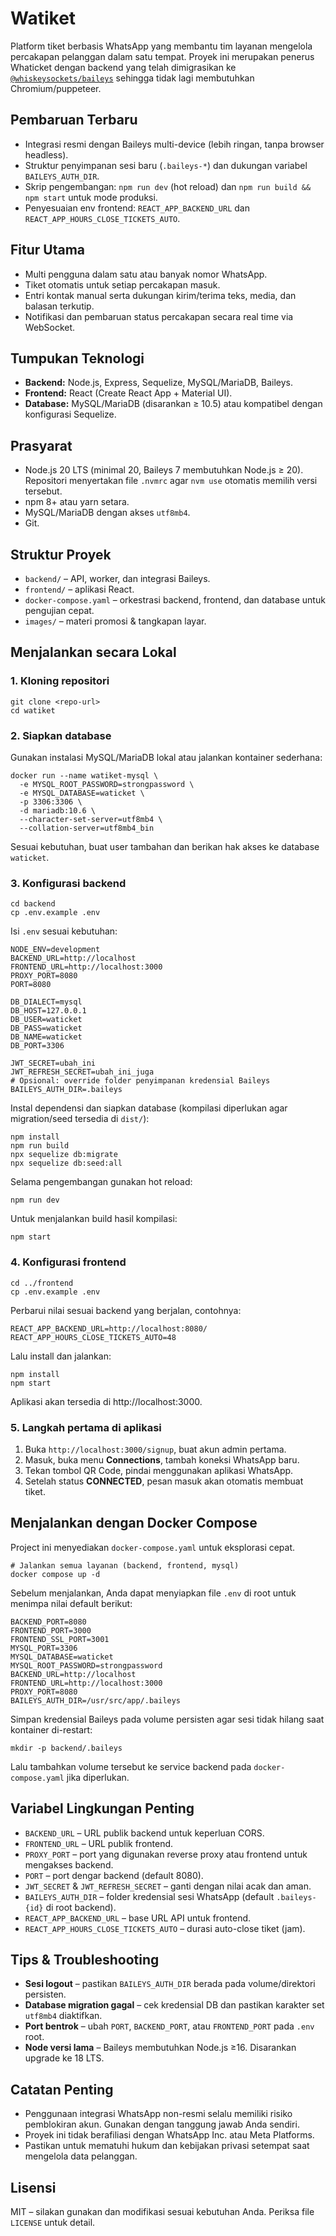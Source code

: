 # Watiket

Platform tiket berbasis WhatsApp yang membantu tim layanan mengelola percakapan pelanggan dalam satu tempat. Proyek ini merupakan penerus Whaticket dengan backend yang telah dimigrasikan ke [`@whiskeysockets/baileys`](https://github.com/WhiskeySockets/Baileys) sehingga tidak lagi membutuhkan Chromium/puppeteer.

## Pembaruan Terbaru
- Integrasi resmi dengan Baileys multi-device (lebih ringan, tanpa browser headless).
- Struktur penyimpanan sesi baru (`.baileys-*`) dan dukungan variabel `BAILEYS_AUTH_DIR`.
- Skrip pengembangan: `npm run dev` (hot reload) dan `npm run build && npm start` untuk mode produksi.
- Penyesuaian env frontend: `REACT_APP_BACKEND_URL` dan `REACT_APP_HOURS_CLOSE_TICKETS_AUTO`.

## Fitur Utama
- Multi pengguna dalam satu atau banyak nomor WhatsApp.
- Tiket otomatis untuk setiap percakapan masuk.
- Entri kontak manual serta dukungan kirim/terima teks, media, dan balasan terkutip.
- Notifikasi dan pembaruan status percakapan secara real time via WebSocket.

## Tumpukan Teknologi
- **Backend:** Node.js, Express, Sequelize, MySQL/MariaDB, Baileys.
- **Frontend:** React (Create React App + Material UI).
- **Database:** MySQL/MariaDB (disarankan ≥ 10.5) atau kompatibel dengan konfigurasi Sequelize.

## Prasyarat
- Node.js 20 LTS (minimal 20, Baileys 7 membutuhkan Node.js ≥ 20). Repositori menyertakan file `.nvmrc` agar `nvm use` otomatis memilih versi tersebut.
- npm 8+ atau yarn setara.
- MySQL/MariaDB dengan akses `utf8mb4`.
- Git.

## Struktur Proyek
- `backend/` – API, worker, dan integrasi Baileys.
- `frontend/` – aplikasi React.
- `docker-compose.yaml` – orkestrasi backend, frontend, dan database untuk pengujian cepat.
- `images/` – materi promosi & tangkapan layar.

## Menjalankan secara Lokal

### 1. Kloning repositori
```
git clone <repo-url>
cd watiket
```

### 2. Siapkan database
Gunakan instalasi MySQL/MariaDB lokal atau jalankan kontainer sederhana:
```
docker run --name watiket-mysql \
  -e MYSQL_ROOT_PASSWORD=strongpassword \
  -e MYSQL_DATABASE=waticket \
  -p 3306:3306 \
  -d mariadb:10.6 \
  --character-set-server=utf8mb4 \
  --collation-server=utf8mb4_bin
```
Sesuai kebutuhan, buat user tambahan dan berikan hak akses ke database `waticket`.

### 3. Konfigurasi backend
```
cd backend
cp .env.example .env
```
Isi `.env` sesuai kebutuhan:
```
NODE_ENV=development
BACKEND_URL=http://localhost
FRONTEND_URL=http://localhost:3000
PROXY_PORT=8080
PORT=8080

DB_DIALECT=mysql
DB_HOST=127.0.0.1
DB_USER=waticket
DB_PASS=waticket
DB_NAME=waticket
DB_PORT=3306

JWT_SECRET=ubah_ini
JWT_REFRESH_SECRET=ubah_ini_juga
# Opsional: override folder penyimpanan kredensial Baileys
BAILEYS_AUTH_DIR=.baileys
```
Instal dependensi dan siapkan database (kompilasi diperlukan agar migration/seed tersedia di `dist/`):
```
npm install
npm run build
npx sequelize db:migrate
npx sequelize db:seed:all
```
Selama pengembangan gunakan hot reload:
```
npm run dev
```
Untuk menjalankan build hasil kompilasi:
```
npm start
```

### 4. Konfigurasi frontend
```
cd ../frontend
cp .env.example .env
```
Perbarui nilai sesuai backend yang berjalan, contohnya:
```
REACT_APP_BACKEND_URL=http://localhost:8080/
REACT_APP_HOURS_CLOSE_TICKETS_AUTO=48
```
Lalu install dan jalankan:
```
npm install
npm start
```
Aplikasi akan tersedia di http://localhost:3000.

### 5. Langkah pertama di aplikasi
1. Buka `http://localhost:3000/signup`, buat akun admin pertama.
2. Masuk, buka menu **Connections**, tambah koneksi WhatsApp baru.
3. Tekan tombol QR Code, pindai menggunakan aplikasi WhatsApp.
4. Setelah status **CONNECTED**, pesan masuk akan otomatis membuat tiket.

## Menjalankan dengan Docker Compose
Project ini menyediakan `docker-compose.yaml` untuk eksplorasi cepat.

```
# Jalankan semua layanan (backend, frontend, mysql)
docker compose up -d
```

Sebelum menjalankan, Anda dapat menyiapkan file `.env` di root untuk menimpa nilai default berikut:
```
BACKEND_PORT=8080
FRONTEND_PORT=3000
FRONTEND_SSL_PORT=3001
MYSQL_PORT=3306
MYSQL_DATABASE=waticket
MYSQL_ROOT_PASSWORD=strongpassword
BACKEND_URL=http://localhost
FRONTEND_URL=http://localhost:3000
PROXY_PORT=8080
BAILEYS_AUTH_DIR=/usr/src/app/.baileys
```
Simpan kredensial Baileys pada volume persisten agar sesi tidak hilang saat kontainer di-restart:
```
mkdir -p backend/.baileys
```
Lalu tambahkan volume tersebut ke service backend pada `docker-compose.yaml` jika diperlukan.

## Variabel Lingkungan Penting
- `BACKEND_URL` – URL publik backend untuk keperluan CORS.
- `FRONTEND_URL` – URL publik frontend.
- `PROXY_PORT` – port yang digunakan reverse proxy atau frontend untuk mengakses backend.
- `PORT` – port dengar backend (default 8080).
- `JWT_SECRET` & `JWT_REFRESH_SECRET` – ganti dengan nilai acak dan aman.
- `BAILEYS_AUTH_DIR` – folder kredensial sesi WhatsApp (default `.baileys-{id}` di root backend).
- `REACT_APP_BACKEND_URL` – base URL API untuk frontend.
- `REACT_APP_HOURS_CLOSE_TICKETS_AUTO` – durasi auto-close tiket (jam).

## Tips & Troubleshooting
- **Sesi logout** – pastikan `BAILEYS_AUTH_DIR` berada pada volume/direktori persisten.
- **Database migration gagal** – cek kredensial DB dan pastikan karakter set `utf8mb4` diaktifkan.
- **Port bentrok** – ubah `PORT`, `BACKEND_PORT`, atau `FRONTEND_PORT` pada `.env` root.
- **Node versi lama** – Baileys membutuhkan Node.js ≥16. Disarankan upgrade ke 18 LTS.

## Catatan Penting
- Penggunaan integrasi WhatsApp non-resmi selalu memiliki risiko pemblokiran akun. Gunakan dengan tanggung jawab Anda sendiri.
- Proyek ini tidak berafiliasi dengan WhatsApp Inc. atau Meta Platforms.
- Pastikan untuk mematuhi hukum dan kebijakan privasi setempat saat mengelola data pelanggan.

## Lisensi
MIT – silakan gunakan dan modifikasi sesuai kebutuhan Anda. Periksa file `LICENSE` untuk detail.
